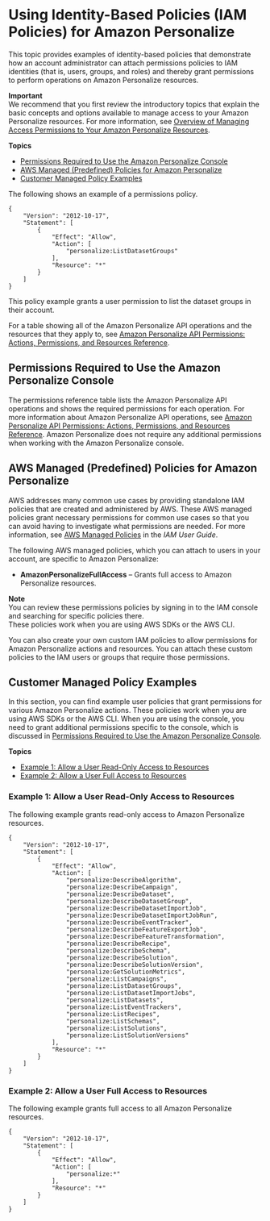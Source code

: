 # Using Identity\-Based Policies \(IAM Policies\) for Amazon Personalize<a name="using-identity-based-policies"></a>

This topic provides examples of identity\-based policies that demonstrate how an account administrator can attach permissions policies to IAM identities \(that is, users, groups, and roles\) and thereby grant permissions to perform operations on Amazon Personalize resources\.

**Important**  
We recommend that you first review the introductory topics that explain the basic concepts and options available to manage access to your Amazon Personalize resources\. For more information, see [Overview of Managing Access Permissions to Your Amazon Personalize Resources](access-control-overview.md)\. 

**Topics**
+ [Permissions Required to Use the Amazon Personalize Console](#console-permissions)
+ [AWS Managed \(Predefined\) Policies for Amazon Personalize](#access-policy-aws-managed-policies)
+ [Customer Managed Policy Examples](#access-policy-customer-managed-examples)

The following shows an example of a permissions policy\.

```
{
    "Version": "2012-10-17",
    "Statement": [
        {
            "Effect": "Allow",
            "Action": [
                "personalize:ListDatasetGroups"
            ],
            "Resource": "*"
        }
    ]
}
```

This policy example grants a user permission to list the dataset groups in their account\.

For a table showing all of the Amazon Personalize API operations and the resources that they apply to, see [Amazon Personalize API Permissions: Actions, Permissions, and Resources Reference](api-permissions-reference.md)\. 

## Permissions Required to Use the Amazon Personalize Console<a name="console-permissions"></a>

The permissions reference table lists the Amazon Personalize API operations and shows the required permissions for each operation\. For more information about Amazon Personalize API operations, see [Amazon Personalize API Permissions: Actions, Permissions, and Resources Reference](api-permissions-reference.md)\. Amazon Personalize does not require any additional permissions when working with the Amazon Personalize console\.

## AWS Managed \(Predefined\) Policies for Amazon Personalize<a name="access-policy-aws-managed-policies"></a>

AWS addresses many common use cases by providing standalone IAM policies that are created and administered by AWS\. These AWS managed policies grant necessary permissions for common use cases so that you can avoid having to investigate what permissions are needed\. For more information, see [AWS Managed Policies](https://docs.aws.amazon.com/IAM/latest/UserGuide/access_policies_managed-vs-inline.html#aws-managed-policies) in the *IAM User Guide*\. 

The following AWS managed policies, which you can attach to users in your account, are specific to Amazon Personalize:
+ **AmazonPersonalizeFullAccess** – Grants full access to Amazon Personalize resources\.

**Note**  
You can review these permissions policies by signing in to the IAM console and searching for specific policies there\.  
These policies work when you are using AWS SDKs or the AWS CLI\.

You can also create your own custom IAM policies to allow permissions for Amazon Personalize actions and resources\. You can attach these custom policies to the IAM users or groups that require those permissions\. 

## Customer Managed Policy Examples<a name="access-policy-customer-managed-examples"></a>

In this section, you can find example user policies that grant permissions for various Amazon Personalize actions\. These policies work when you are using AWS SDKs or the AWS CLI\. When you are using the console, you need to grant additional permissions specific to the console, which is discussed in [Permissions Required to Use the Amazon Personalize Console](#console-permissions)\.

**Topics**
+ [Example 1: Allow a User Read\-Only Access to Resources](#access-policy-customer-managed-first-example)
+ [Example 2: Allow a User Full Access to Resources](#access-policy-customer-managed-second-example)

### Example 1: Allow a User Read\-Only Access to Resources<a name="access-policy-customer-managed-first-example"></a>

The following example grants read\-only access to Amazon Personalize resources\. 

```
{
    "Version": "2012-10-17",
    "Statement": [
        {
            "Effect": "Allow",
            "Action": [
                "personalize:DescribeAlgorithm",
                "personalize:DescribeCampaign",
                "personalize:DescribeDataset",
                "personalize:DescribeDatasetGroup",
                "personalize:DescribeDatasetImportJob",
                "personalize:DescribeDatasetImportJobRun",
                "personalize:DescribeEventTracker",
                "personalize:DescribeFeatureExportJob",
                "personalize:DescribeFeatureTransformation",
                "personalize:DescribeRecipe",
                "personalize:DescribeSchema",
                "personalize:DescribeSolution",
                "personalize:DescribeSolutionVersion",
                "personalize:GetSolutionMetrics",
                "personalize:ListCampaigns",
                "personalize:ListDatasetGroups",
                "personalize:ListDatasetImportJobs",
                "personalize:ListDatasets",
                "personalize:ListEventTrackers",
                "personalize:ListRecipes",
                "personalize:ListSchemas",
                "personalize:ListSolutions",
                "personalize:ListSolutionVersions"
            ],
            "Resource": "*"
        }
    ]
}
```

### Example 2: Allow a User Full Access to Resources<a name="access-policy-customer-managed-second-example"></a>

The following example grants full access to all Amazon Personalize resources\.

```
{
    "Version": "2012-10-17",
    "Statement": [
        {
            "Effect": "Allow",
            "Action": [
                "personalize:*"
            ],
            "Resource": "*"
        }
    ]
}
```